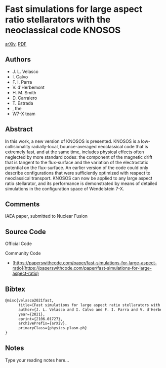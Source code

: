 
# Fast simulations for large aspect ratio stellarators with the neoclassical code KNOSOS

[arXiv](https://arxiv.org/abs/2106.01727), [PDF](https://arxiv.org/pdf/2106.01727.pdf)

## Authors

- J. L. Velasco
- I. Calvo
- F. I. Parra
- V. d'Herbemont
- H. M. Smith
- D. Carralero
- T. Estrada
- , the
- W7-X team

## Abstract

In this work, a new version of KNOSOS is presented. KNOSOS is a low-collisionality radially-local, bounce-averaged neoclassical code that is extremely fast, and at the same time, includes physical effects often neglected by more standard codes: the component of the magnetic drift that is tangent to the flux-surface and the variation of the electrostatic potential on the flux-surface. An earlier version of the code could only describe configurations that were sufficiently optimized with respect to neoclassical transport. KNOSOS can now be applied to any large aspect ratio stellarator, and its performance is demonstrated by means of detailed simulations in the configuration space of Wendelstein 7-X.

## Comments

IAEA paper, submitted to Nuclear Fusion

## Source Code

Official Code



Community Code

- [https://paperswithcode.com/paper/fast-simulations-for-large-aspect-ratio](https://paperswithcode.com/paper/fast-simulations-for-large-aspect-ratio)

## Bibtex

```tex
@misc{velasco2021fast,
      title={Fast simulations for large aspect ratio stellarators with the neoclassical code KNOSOS}, 
      author={J. L. Velasco and I. Calvo and F. I. Parra and V. d'Herbemont and H. M. Smith and D. Carralero and T. Estrada and the W7-X team},
      year={2021},
      eprint={2106.01727},
      archivePrefix={arXiv},
      primaryClass={physics.plasm-ph}
}
```

## Notes

Type your reading notes here...

